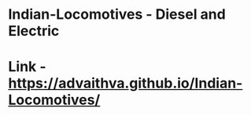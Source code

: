 # Indian-Locomotives - Diesel and Electric   
# Link - https://advaithva.github.io/Indian-Locomotives/        
 
  
 

